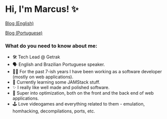 # Hi, I'm Marcus! ✨

[Blog (English)](https://marcuspereira.com)

[Blog (Portuguese)](https://marcuspereira.com/pt-BR)

### What do you need to know about me:

- 🛠️ Tech Lead @ Getrak
- 🗣️ English and Brazilian Portuguese speaker.
- 👨‍💻 For the past 7-ish years I have been working as a software developer (mostly on web applications).
- 📘 Currently learning some JAMStack stuff.
- ✨ I really like well made and polished software. 
- 👀 Super into optimization, both on the front and the back end of web applications.
- 🕹️ Love videogames and everything related to them - emulation, homhacking, decompilations, ports, etc.
